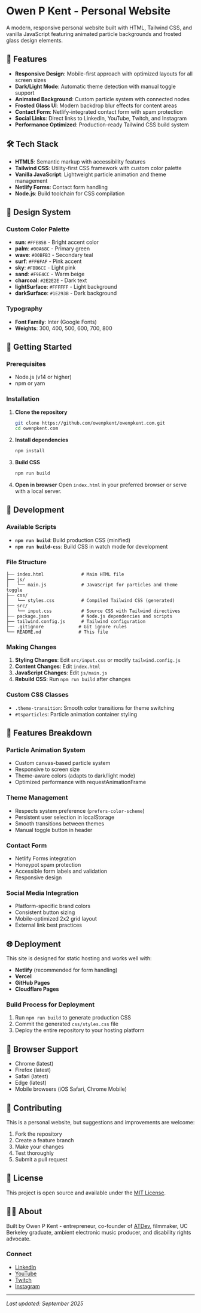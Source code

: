 # Owen P Kent - Personal Website

A modern, responsive personal website built with HTML, Tailwind CSS, and vanilla JavaScript featuring animated particle backgrounds and frosted glass design elements.

## 🌟 Features

- **Responsive Design**: Mobile-first approach with optimized layouts for all screen sizes
- **Dark/Light Mode**: Automatic theme detection with manual toggle support
- **Animated Background**: Custom particle system with connected nodes
- **Frosted Glass UI**: Modern backdrop blur effects for content areas
- **Contact Form**: Netlify-integrated contact form with spam protection
- **Social Links**: Direct links to LinkedIn, YouTube, Twitch, and Instagram
- **Performance Optimized**: Production-ready Tailwind CSS build system

## 🛠️ Tech Stack

- **HTML5**: Semantic markup with accessibility features
- **Tailwind CSS**: Utility-first CSS framework with custom color palette
- **Vanilla JavaScript**: Lightweight particle animation and theme management
- **Netlify Forms**: Contact form handling
- **Node.js**: Build toolchain for CSS compilation

## 🎨 Design System

### Custom Color Palette
- **sun**: `#FFE85B` - Bright accent color
- **palm**: `#00A68C` - Primary green
- **wave**: `#00BFB3` - Secondary teal
- **surf**: `#FF6FAF` - Pink accent
- **sky**: `#FBB6CE` - Light pink
- **sand**: `#F9E4CC` - Warm beige
- **charcoal**: `#2E2E2E` - Dark text
- **lightSurface**: `#FFFFFF` - Light background
- **darkSurface**: `#1E293B` - Dark background

### Typography
- **Font Family**: Inter (Google Fonts)
- **Weights**: 300, 400, 500, 600, 700, 800

## 🚀 Getting Started

### Prerequisites
- Node.js (v14 or higher)
- npm or yarn

### Installation

1. **Clone the repository**
   ```bash
   git clone https://github.com/owenpkent/owenpkent.com.git
   cd owenpkent.com
   ```

2. **Install dependencies**
   ```bash
   npm install
   ```

3. **Build CSS**
   ```bash
   npm run build
   ```

4. **Open in browser**
   Open `index.html` in your preferred browser or serve with a local server.

## 📝 Development

### Available Scripts

- **`npm run build`**: Build production CSS (minified)
- **`npm run build-css`**: Build CSS in watch mode for development

### File Structure

```
├── index.html              # Main HTML file
├── js/
│   └── main.js             # JavaScript for particles and theme toggle
├── css/
│   └── styles.css          # Compiled Tailwind CSS (generated)
├── src/
│   └── input.css           # Source CSS with Tailwind directives
├── package.json            # Node.js dependencies and scripts
├── tailwind.config.js      # Tailwind configuration
├── .gitignore             # Git ignore rules
└── README.md              # This file
```

### Making Changes

1. **Styling Changes**: Edit `src/input.css` or modify `tailwind.config.js`
2. **Content Changes**: Edit `index.html`
3. **JavaScript Changes**: Edit `js/main.js`
4. **Rebuild CSS**: Run `npm run build` after changes

### Custom CSS Classes

- `.theme-transition`: Smooth color transitions for theme switching
- `#tsparticles`: Particle animation container styling

## 🎯 Features Breakdown

### Particle Animation System
- Custom canvas-based particle system
- Responsive to screen size
- Theme-aware colors (adapts to dark/light mode)
- Optimized performance with requestAnimationFrame

### Theme Management
- Respects system preference (`prefers-color-scheme`)
- Persistent user selection in localStorage
- Smooth transitions between themes
- Manual toggle button in header

### Contact Form
- Netlify Forms integration
- Honeypot spam protection
- Accessible form labels and validation
- Responsive design

### Social Media Integration
- Platform-specific brand colors
- Consistent button sizing
- Mobile-optimized 2x2 grid layout
- External link best practices

## 🌐 Deployment

This site is designed for static hosting and works well with:
- **Netlify** (recommended for form handling)
- **Vercel**
- **GitHub Pages**
- **Cloudflare Pages**

### Build Process for Deployment

1. Run `npm run build` to generate production CSS
2. Commit the generated `css/styles.css` file
3. Deploy the entire repository to your hosting platform

## 📱 Browser Support

- Chrome (latest)
- Firefox (latest)
- Safari (latest)
- Edge (latest)
- Mobile browsers (iOS Safari, Chrome Mobile)

## 🤝 Contributing

This is a personal website, but suggestions and improvements are welcome:

1. Fork the repository
2. Create a feature branch
3. Make your changes
4. Test thoroughly
5. Submit a pull request

## 📄 License

This project is open source and available under the [MIT License](LICENSE).

## 👨‍💻 About

Built by Owen P Kent - entrepreneur, co-founder of [ATDev](https://assistivetech.dev/), filmmaker, UC Berkeley graduate, ambient electronic music producer, and disability rights advocate.

### Connect
- [LinkedIn](https://www.linkedin.com/in/owenpkent)
- [YouTube](https://www.youtube.com/@owenpkent)
- [Twitch](https://www.twitch.tv/owenpkent)
- [Instagram](https://www.instagram.com/owenpkent)

---

*Last updated: September 2025*
